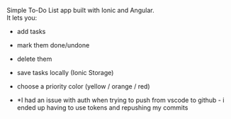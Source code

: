 Simple To-Do List app built with Ionic and Angular.  
It lets you:
- add tasks
- mark them done/undone
- delete them
- save tasks locally (Ionic Storage)
- choose a priority color (yellow / orange / red)

- *I had an issue with auth when trying to push from vscode to github - i ended up having to use tokens and repushing my commits
